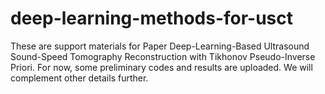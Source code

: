 # deep-learning-methods-for-usct
These are support materials for Paper Deep-Learning-Based Ultrasound Sound-Speed Tomography Reconstruction with Tikhonov Pseudo-Inverse Priori. For now, some preliminary codes and results are uploaded. We will complement other details further.
